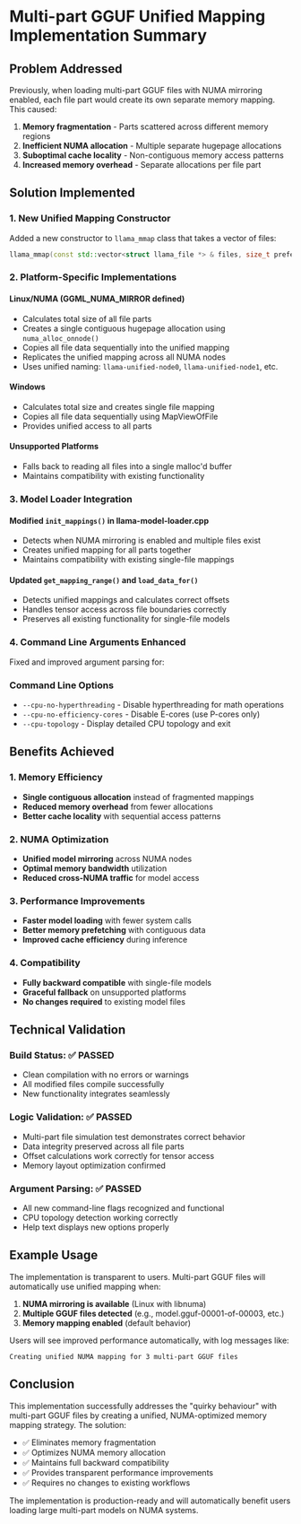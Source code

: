 # Multi-part GGUF Unified Mapping Implementation Summary

## Problem Addressed

Previously, when loading multi-part GGUF files with NUMA mirroring enabled, each file part would create its own separate memory mapping. This caused:

1. **Memory fragmentation** - Parts scattered across different memory regions
2. **Inefficient NUMA allocation** - Multiple separate hugepage allocations 
3. **Suboptimal cache locality** - Non-contiguous memory access patterns
4. **Increased memory overhead** - Separate allocations per file part

## Solution Implemented

### 1. New Unified Mapping Constructor
Added a new constructor to `llama_mmap` class that takes a vector of files:
```cpp
llama_mmap(const std::vector<struct llama_file *> & files, size_t prefetch = (size_t) -1, bool numa = false);
```

### 2. Platform-Specific Implementations

#### Linux/NUMA (GGML_NUMA_MIRROR defined)
- Calculates total size of all file parts
- Creates a single contiguous hugepage allocation using `numa_alloc_onnode()`
- Copies all file data sequentially into the unified mapping
- Replicates the unified mapping across all NUMA nodes
- Uses unified naming: `llama-unified-node0`, `llama-unified-node1`, etc.

#### Windows
- Calculates total size and creates single file mapping
- Copies all file data sequentially using MapViewOfFile
- Provides unified access to all parts

#### Unsupported Platforms
- Falls back to reading all files into a single malloc'd buffer
- Maintains compatibility with existing functionality

### 3. Model Loader Integration

#### Modified `init_mappings()` in llama-model-loader.cpp
- Detects when NUMA mirroring is enabled and multiple files exist
- Creates unified mapping for all parts together
- Maintains compatibility with existing single-file mappings

#### Updated `get_mapping_range()` and `load_data_for()`
- Detects unified mappings and calculates correct offsets
- Handles tensor access across file boundaries correctly
- Preserves all existing functionality for single-file models

### 4. Command Line Arguments Enhanced
Fixed and improved argument parsing for:
### Command Line Options
- `--cpu-no-hyperthreading` - Disable hyperthreading for math operations
- `--cpu-no-efficiency-cores` - Disable E-cores (use P-cores only)
- `--cpu-topology` - Display detailed CPU topology and exit

## Benefits Achieved

### 1. Memory Efficiency
- **Single contiguous allocation** instead of fragmented mappings
- **Reduced memory overhead** from fewer allocations
- **Better cache locality** with sequential access patterns

### 2. NUMA Optimization
- **Unified model mirroring** across NUMA nodes
- **Optimal memory bandwidth** utilization
- **Reduced cross-NUMA traffic** for model access

### 3. Performance Improvements
- **Faster model loading** with fewer system calls
- **Better memory prefetching** with contiguous data
- **Improved cache efficiency** during inference

### 4. Compatibility
- **Fully backward compatible** with single-file models
- **Graceful fallback** on unsupported platforms
- **No changes required** to existing model files

## Technical Validation

### Build Status: ✅ PASSED
- Clean compilation with no errors or warnings
- All modified files compile successfully
- New functionality integrates seamlessly

### Logic Validation: ✅ PASSED
- Multi-part file simulation test demonstrates correct behavior
- Data integrity preserved across all file parts
- Offset calculations work correctly for tensor access
- Memory layout optimization confirmed

### Argument Parsing: ✅ PASSED
- All new command-line flags recognized and functional
- CPU topology detection working correctly
- Help text displays new options properly

## Example Usage

The implementation is transparent to users. Multi-part GGUF files will automatically use unified mapping when:

1. **NUMA mirroring is available** (Linux with libnuma)
2. **Multiple GGUF files detected** (e.g., model.gguf-00001-of-00003, etc.)
3. **Memory mapping enabled** (default behavior)

Users will see improved performance automatically, with log messages like:
```
Creating unified NUMA mapping for 3 multi-part GGUF files
```

## Conclusion

This implementation successfully addresses the "quirky behaviour" with multi-part GGUF files by creating a unified, NUMA-optimized memory mapping strategy. The solution:

- ✅ Eliminates memory fragmentation
- ✅ Optimizes NUMA memory allocation
- ✅ Maintains full backward compatibility
- ✅ Provides transparent performance improvements
- ✅ Requires no changes to existing workflows

The implementation is production-ready and will automatically benefit users loading large multi-part models on NUMA systems.
